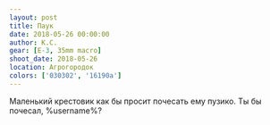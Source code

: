 ```yaml
---
layout: post
title: Паук
date: 2018-05-26 00:00:00
author: К.С.
gear: [E-3, 35mm macro]
shoot_date: 2018-05-26
location: Агрогородок
colors: ['030302', '16190a']
---
```

Маленький крестовик как бы просит почесать ему пузико. Ты бы почесал, %username%?

